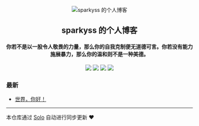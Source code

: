 <p align="center"><img alt="sparkyss 的个人博客" src="https://static.b3log.org/images/brand/solo-32.png"></p><h2 align="center">
sparkyss 的个人博客
</h2>

<h4 align="center">你若不是以一股令人敬畏的力量，那么你的自我克制便无道德可言。你若没有能力施展暴力，那么你的温和则不是一种美德。</h4>
<p align="center"><a title="sparkyss 的个人博客" target="_blank" href="https://github.com/sparkyss/solo-blog"><img src="https://img.shields.io/github/last-commit/sparkyss/solo-blog.svg?style=flat-square&color=FF9900"></a>
<a title="GitHub repo size in bytes" target="_blank" href="https://github.com/sparkyss/solo-blog"><img src="https://img.shields.io/github/repo-size/sparkyss/solo-blog.svg?style=flat-square"></a>
<a title="Solo Version" target="_blank" href="https://github.com/b3log/solo/releases"><img src="https://img.shields.io/badge/solo-3.6.3-f1e05a.svg?style=flat-square&color=blueviolet"></a>
<a title="Hits" target="_blank" href="https://github.com/b3log/hits"><img src="https://hits.b3log.org/sparkyss/solo-blog.svg"></a></p>

### 最新

* [世界，你好！](http://www.grophie.cn/hello-solo)



---

本仓库通过 [Solo](https://github.com/b3log/solo) 自动进行同步更新 ❤️ 